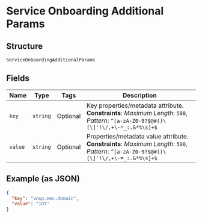 
# Service Onboarding Additional Params

## Structure

`ServiceOnboardingAdditionalParams`

## Fields

| Name | Type | Tags | Description |
|  --- | --- | --- | --- |
| `key` | `string` | Optional | Key properties/metadata attribute.<br>**Constraints**: *Maximum Length*: `500`, *Pattern*: `^[a-zA-Z0-9?$@#()\[\]'!\/,+\-=_:.&*%\s]+$` |
| `value` | `string` | Optional | Properties/metadata value attribute.<br>**Constraints**: *Maximum Length*: `500`, *Pattern*: `^[a-zA-Z0-9?$@#()\[\]'!\/,+\-=_:.&*%\s]+$` |

## Example (as JSON)

```json
{
  "key": "vnsp.mec.domain",
  "value": "IOT"
}
```

